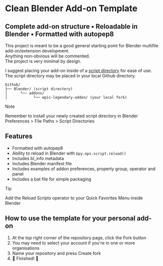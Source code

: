 # Clean Blender Add-on Template
## Complete add-on structure • Reloadable in Blender • Formatted with autopep8

This project is meant to be a good general starting point for Blender multifile add-on/extension development.  
Anything non-obvious will be commented.  
The project is very minimal by design.

I suggest placing your add-on inside of a [script directory](https://docs.blender.org/manual/en/latest/editors/preferences/file_paths.html#script-directories) for ease of use.  
The script directory may be placed in your local Github directory.  
```
Github/
├── Blender/ (script directory)
│      └── addons/
│            └── epic-legendary-addon/ (your local fork)
```
> [!NOTE]
> Remember to install your newly created script directory in Blender Preferences > File Paths > Script Directories

## Features
* Formatted with autopep8
* Ability to reload in Blender with `bpy.ops.script.reload()`
* Includes bl_info metadata
* Includes Blender manifest file
* Includes examples of addon preferences, property group, operator and panel
* Includes a bat file for simple packaging

> [!TIP]
> Add the Reload Scripts operator to your Quick Favorites Menu inside Blender

## How to use the template for your personal add-on
1. At the top right corner of the repository page, click the Fork button
2. You may need to select your account if you're in one or more organisations
3. Name your repository and press Create fork
4. 🎉 Finished! 🎉